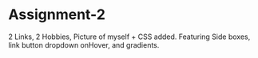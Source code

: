 # Assignment-2
2 Links, 2 Hobbies, Picture of myself + CSS added. Featuring Side boxes, link button dropdown onHover, and gradients.
